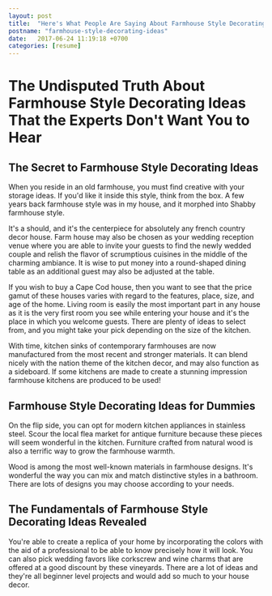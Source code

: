 ```yaml
---
layout: post
title:  "Here's What People Are Saying About Farmhouse Style Decorating Ideas"
postname: "farmhouse-style-decorating-ideas"
date:   2017-06-24 11:19:18 +0700
categories: [resume]
---
```

 The Undisputed Truth About Farmhouse Style Decorating Ideas That the Experts Don't Want You to Hear
====================================================================================================

 The Secret to Farmhouse Style Decorating Ideas 
------------------------------------------------

When you reside in an old farmhouse, you must find creative with your storage ideas. If you'd like it inside this style, think from the box. A few years back farmhouse style was in my house, and it morphed into Shabby farmhouse style.

It's a should, and it's the centerpiece for absolutely any french country decor house. Farm house may also be chosen as your wedding reception venue where you are able to invite your guests to find the newly wedded couple and relish the flavor of scrumptious cuisines in the middle of the charming ambiance. It is wise to put money into a round-shaped dining table as an additional guest may also be adjusted at the table.

If you wish to buy a Cape Cod house, then you want to see that the price gamut of these houses varies with regard to the features, place, size, and age of the home. Living room is easily the most important part in any house as it is the very first room you see while entering your house and it's the place in which you welcome guests. There are plenty of ideas to select from, and you might take your pick depending on the size of the kitchen.

With time, kitchen sinks of contemporary farmhouses are now manufactured from the most recent and stronger materials. It can blend nicely with the nation theme of the kitchen decor, and may also function as a sideboard. If some kitchens are made to create a stunning impression farmhouse kitchens are produced to be used!

 Farmhouse Style Decorating Ideas for Dummies 
----------------------------------------------

On the flip side, you can opt for modern kitchen appliances in stainless steel. Scour the local flea market for antique furniture because these pieces will seem wonderful in the kitchen. Furniture crafted from natural wood is also a terrific way to grow the farmhouse warmth.

Wood is among the most well-known materials in farmhouse designs. It's wonderful the way you can mix and match distinctive styles in a bathroom. There are lots of designs you may choose according to your needs.

The Fundamentals of Farmhouse Style Decorating Ideas Revealed 
--------------------------------------------------------------

You're able to create a replica of your home by incorporating the colors with the aid of a professional to be able to know precisely how it will look. You can also pick wedding favors like corkscrew and wine charms that are offered at a good discount by these vineyards. There are a lot of ideas and they're all beginner level projects and would add so much to your house decor.
